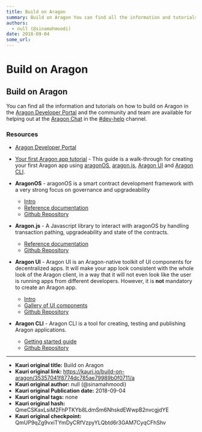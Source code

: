 ```yaml
---
title: Build on Aragon
summary: Build on Aragon You can find all the information and tutorials on how to build on Aragon in the Aragon Developer Portal and the community and team are available for helping out at the Aragon Chat in the -dev-help channel. Resources Aragon Developer Portal Your first Aragon app tutorial - This guide is a walk-through for creating your first Aragon app using aragonOS, aragon.js, Aragon UI and Aragon CLI. AragonOS - aragonOS is a smart contract development framework with a very strong focus on gove
authors:
  - null (@sinamahmoodi)
date: 2018-09-04
some_url: 
---
```


# Build on Aragon


## Build on Aragon
You can find all the information and tutorials on how to build on Aragon in the [Aragon Developer Portal](https://hack.aragon.org) and the community and team are available for helping out at the [Aragon Chat](https://aragon.chat) in the [#dev-help](https://aragon.chat/channel/dev-help) channel.

### Resources
- [Aragon Developer Portal](https://hack.aragon.org/)

- [Your first Aragon app tutorial](https://hack.aragon.org/docs/tutorial.html) - This guide is a walk-through for creating your first Aragon app using [aragonOS](https://hack.aragon.org/docs/aragonos-intro.html), [aragon.js](https://hack.aragon.org/docs/aragonjs-ref.html), [Aragon UI](https://hack.aragon.org/docs/aragonui-intro.html) and [Aragon CLI](https://hack.aragon.org/docs/cli-usage.html).

- **AragonOS** - aragonOS is a smart contract development framework with a very strong focus on governance and upgradeability
    - [Intro](https://hack.aragon.org/docs/aragonos-intro.html) 
    - [Reference documentation](https://hack.aragon.org/docs/aragonos-ref.html)
    - [Github Repository](https://github.com/aragon/aragonos)

- **Aragon.js** - A Javascript library to interact with aragonOS by handling transaction pathing, upgradeability and state of the contracts.
    - [Reference documentation](https://hack.aragon.org/docs/aragonjs-ref.html)
    - [Github Repository](https://github.com/aragon/aragon.js)

- **Aragon UI** - Aragon UI is an Aragon-native toolkit of UI components for decentralized apps. It will make your app look consistent with the whole look of the Aragon client, in a way that it will not even look like the user is running apps from different developers. However, it is **not** mandatory to create an Aragon app.
    - [Intro](https://hack.aragon.org/docs/aragonui-intro.html)
    - [Gallery of UI components](https://ui.aragon.org/)
    - [Github Repository](https://github.com/aragon/aragon-ui)

- **Aragon CLI** - Aragon CLI is a tool for creating, testing and publishing Aragon applications.
    - [Getting started guide](https://hack.aragon.org/docs/cli-usage.html)
    - [Github Repository](https://github.com/aragon/aragon-cli)



---

- **Kauri original title:** Build on Aragon
- **Kauri original link:** https://kauri.io/build-on-aragon/35357041f8774dc785ae79989b0f0711/a
- **Kauri original author:** null (@sinamahmoodi)
- **Kauri original Publication date:** 2018-09-04
- **Kauri original tags:** none
- **Kauri original hash:** QmeCSKaxLsiM2FhPTKYb8LdmSm6NhskdEWwpB2nvcgjdYE
- **Kauri original checkpoint:** QmUP9qZg9vxiTYmDyCRfVzpyYLQbtd6r3GAM7CyqCFhShv




